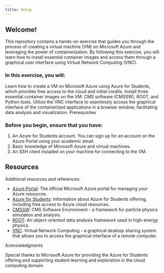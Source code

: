 ```yaml
---
title: Setup
---
```

## Welcome!
This repository contains a hands-on exercise that guides you through the process of creating a virtual machine (VM) on Microsoft Azure and leveraging the power of containerization. By following this exercise, you will learn how to install essential container images and access them through a graphical user interface using Virtual Network Computing (VNC).


### In this exercise, you will:

Learn how to create a VM on Microsoft Azure using Azure for Students, which provides free access to the cloud and initial credits.
Install three essential container images on the VM: CMS software (CMSSW), ROOT, and Python tools.
Utilize the VNC interface to seamlessly access the graphical interface of the containerized applications in a browser window, facilitating data analysis and visualization.
Prerequisites

### Before you begin, ensure that you have:

1. An Azure for Students account. You can sign up for an account on the Azure Portal using your academic email.
2. Basic knowledge of Microsoft Azure and virtual machines.
3. An SSH client installed on your machine for connecting to the VM.

## Resources

Additional resources and references:

- [Azure Portal](https://portal.azure.com/#home): The official Microsoft Azure portal for managing your Azure resources.
- [Azure for Students](https://azure.microsoft.com/en-us/free/students/): Information about Azure for Students offering, including free access to Azure cloud resources.
- [CMSSW](https://twiki.cern.ch/twiki/bin/view/CMSPublic/WorkBookCMSSWFramework): CMS Software Environment - a framework for particle physics simulation and analysis.
- [ROOT](https://root.cern): An object-oriented data analysis framework used in high-energy physics.
- [VNC](https://www.realvnc.com/en/): Virtual Network Computing - a graphical desktop sharing system that allows you to access the graphical interface of a remote computer.


Acknowledgments

Special thanks to Microsoft Azure for providing the Azure for Students offering and supporting student learning and exploration in the cloud computing domain.
